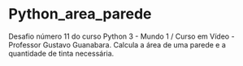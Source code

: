 # Python_area_parede
Desafio número 11 do curso Python 3 - Mundo 1 / Curso em Vídeo - Professor Gustavo Guanabara.
Calcula a área de uma parede e a quantidade de tinta necessária.
